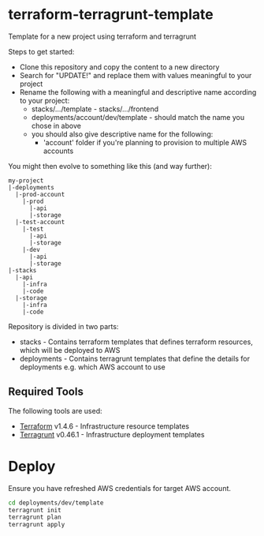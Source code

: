 # terraform-terragrunt-template
Template for a new project using terraform and terragrunt

Steps to get started:
* Clone this repository and copy the content to a new directory
* Search for "UPDATE!" and replace them with values meaningful to your project
* Rename the following with a meaningful and descriptive name according to your project:
  * stacks/.../template - stacks/.../frontend
  * deployments/account/dev/template - should match the name you chose in above
  * you should also give descriptive name for the following:
    * 'account' folder if you're planning to provision to multiple AWS accounts

You might then evolve to something like this (and way further):
```
my-project
|-deployments
  |-prod-account
    |-prod
      |-api
      |-storage
  |-test-account
    |-test
      |-api
      |-storage
    |-dev
      |-api
      |-storage
|-stacks
  |-api
    |-infra
    |-code
  |-storage
    |-infra
    |-code
```

Repository is divided in two parts:

* stacks - Contains terraform templates that defines terraform resources, which will be deployed to AWS
* deployments - Contains terragrunt templates that define the details for deployments e.g. which AWS account to use

## Required Tools

The following tools are used:
* [Terraform](https://www.terraform.io) v1.4.6 - Infrastructure resource templates
* [Terragrunt](https://terragrunt.gruntwork.io) v0.46.1 - Infrastructure deployment templates

# Deploy

Ensure you have refreshed AWS credentials for target AWS account.

```zsh
cd deployments/dev/template
terragrunt init
terragrunt plan
terragrunt apply
```